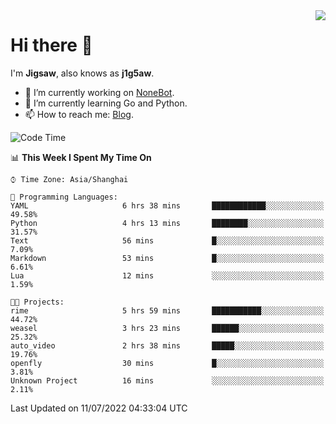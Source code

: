 <a href="#">
  <img align="right" src="https://github-readme-stats.vercel.app/api?username=j1g5awi&count_private=true&show_icons=true&title_color=80070B&text_color=B3B3B3&bg_color=212121&icon_color=80070B" />
</a>

# Hi there 👋

I'm **Jigsaw**, also knows as **j1g5aw**.

- 🔭 I’m currently working on [NoneBot](https://github.com/nonebot).
- 🌱 I’m currently learning Go and Python.
- 📫 How to reach me: [Blog](https://blog.maddestroyer.xyz/).

<!--START_SECTION:waka-->
![Code Time](http://img.shields.io/badge/Code%20Time-0%20secs-blue)

📊 **This Week I Spent My Time On** 

```text
⌚︎ Time Zone: Asia/Shanghai

💬 Programming Languages: 
YAML                     6 hrs 38 mins       ████████████░░░░░░░░░░░░░   49.58% 
Python                   4 hrs 13 mins       ████████░░░░░░░░░░░░░░░░░   31.57% 
Text                     56 mins             █░░░░░░░░░░░░░░░░░░░░░░░░   7.09% 
Markdown                 53 mins             █░░░░░░░░░░░░░░░░░░░░░░░░   6.61% 
Lua                      12 mins             ░░░░░░░░░░░░░░░░░░░░░░░░░   1.59%

🐱‍💻 Projects: 
rime                     5 hrs 59 mins       ███████████░░░░░░░░░░░░░░   44.72% 
weasel                   3 hrs 23 mins       ██████░░░░░░░░░░░░░░░░░░░   25.32% 
auto_video               2 hrs 38 mins       █████░░░░░░░░░░░░░░░░░░░░   19.76% 
openfly                  30 mins             █░░░░░░░░░░░░░░░░░░░░░░░░   3.81% 
Unknown Project          16 mins             ░░░░░░░░░░░░░░░░░░░░░░░░░   2.11%

```


 Last Updated on 11/07/2022 04:33:04 UTC
<!--END_SECTION:waka-->
